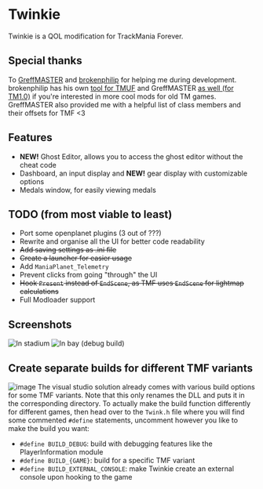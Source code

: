 # Twinkie
Twinkie is a QOL modification for TrackMania Forever.

## Special thanks
To [GreffMASTER](https://github.com/GreffMASTER) and [brokenphilip](https://github.com/brokenphilip) for helping me during development. brokenphilip has his own [tool for TMUF](https://github.com/BulbToys/TMUF) and GreffMASTER [as well (for TM1.0)](https://github.com/GreffMASTER/TMStuff) if you're interested in more cool mods for old TM games.
GreffMASTER also provided me with a helpful list of class members and their offsets for TMF <3

## Features
- **NEW!** Ghost Editor, allows you to access the ghost editor without the cheat code
- Dashboard, an input display and **NEW!** gear display with customizable options
- Medals window, for easily viewing medals

## TODO (from most viable to least)
- Port some openplanet plugins (3 out of ???)
- Rewrite and organise all the UI for better code readability
- ~~Add saving settings as .ini file~~
- ~~Create a launcher for easier usage~~
- Add `ManiaPlanet_Telemetry`
- Prevent clicks from going "through" the UI
- ~~Hook `Present` instead of `EndScene`, as TMF uses `EndScene` for lightmap calculations~~
- Full Modloader support

## Screenshots
![In stadium](https://github.com/user-attachments/assets/59a81970-0b01-4d9d-a4c2-f97216e42e24)
![In bay (debug build)](https://github.com/user-attachments/assets/d37c048b-22d5-4495-8617-54776fb1d462)

## Create separate builds for different TMF variants
![image](https://github.com/user-attachments/assets/25da4bde-8146-4740-94d6-d7e75660a87a)
The visual studio solution already comes with various build options for some TMF variants. Note that this only renames the DLL and puts it in the corresponding directory.
To actually make the build function differently for different games, then head over to the `Twink.h` file where you will find some commented `#define` statements, uncomment however you like to make the build you want:
- `#define BUILD_DEBUG`: build with debugging features like the PlayerInformation module
- `#define BUILD_{GAME}`: build for a specific TMF variant
- `#define BUILD_EXTERNAL_CONSOLE`: make Twinkie create an external console upon hooking to the game
